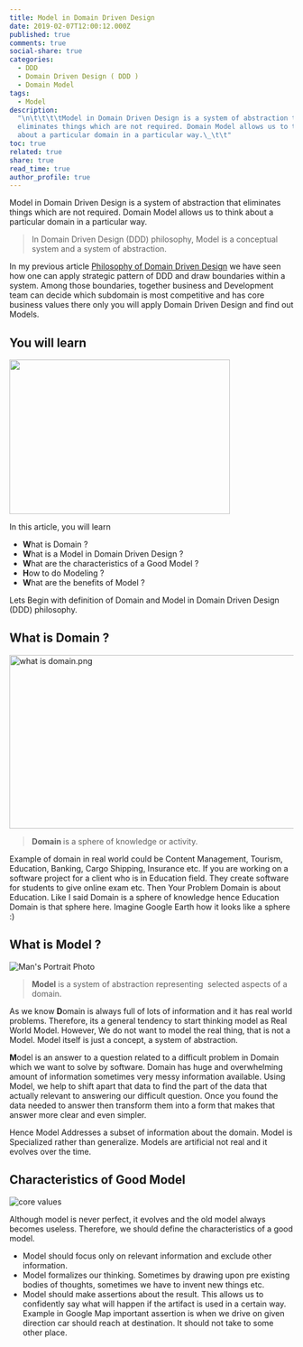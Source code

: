 ```yaml
---
title: Model in Domain Driven Design
date: 2019-02-07T12:00:12.000Z
published: true
comments: true
social-share: true
categories:
  - DDD
  - Domain Driven Design ( DDD )
  - Domain Model
tags:
  - Model
description:
  "\n\t\t\t\tModel in Domain Driven Design is a system of abstraction that
  eliminates things which are not required. Domain Model allows us to think
  about a particular domain in a particular way.\_\t\t"
toc: true
related: true
share: true
read_time: true
author_profile: true
---
```


<p>Model in Domain Driven Design is a system of abstraction that eliminates things which are not required. Domain Model allows us to think about a particular domain in a particular way.</p>
<blockquote><p>In Domain Driven Design (DDD) philosophy, Model is a conceptual system and a system of abstraction.</p></blockquote>
<p>In my previous article <a href="https://blog.rupeshtiwari.com/domain-driven-design-philosophy/" target="_blank" rel="noopener noreferrer">Philosophy of Domain Driven Design</a>&nbsp;we have seen how one can apply strategic pattern of DDD and draw boundaries within a system. Among those boundaries, together business and Development team can decide which subdomain is most competitive and has core business values there only you will apply Domain Driven Design and find out Models.</p>
<h2>You will learn</h2>
<p><img class=" alignnone" src="{{ site.baseurl }}/assets/2019/02/open-gift-box-blank-white-260nw-339299915.jpg" width="391" height="274" /></p>
<p>In this article, you will learn</p>
<ul>
<li><strong>W</strong>hat is Domain ?</li>
<li><strong>W</strong>hat is a Model in Domain Driven Design ?</li>
<li><strong> W</strong>hat are the characteristics of a Good Model ?</li>
<li><strong>H</strong>ow to do Modeling ?</li>
<li><strong>W</strong>hat are the benefits of Model ?</li>
</ul>
<p>Lets Begin with definition of Domain and Model in Domain Driven Design (DDD) philosophy.</p>
<h2>What is Domain ?</h2>
<p><img class="alignnone size-full wp-image-849" src="{{ site.baseurl }}/assets/2019/02/what-is-domain.png" alt="what is domain.png" width="607" height="308" /></p>
<blockquote><p><strong>Domain&nbsp;</strong>is a sphere of knowledge or activity.</p></blockquote>
<p>Example of domain in real world could be Content Management, Tourism, Education, Banking, Cargo Shipping, Insurance etc. If you are working on a software project for a client who is in Education field. They create software for students to give online exam etc. Then Your Problem Domain is about Education. Like I said Domain is a sphere of knowledge hence Education Domain is that sphere here. Imagine Google Earth how it looks like a sphere :)</p>
<h2>What is Model ?</h2>
<p><img src="{{ site.baseurl }}/assets/2019/02/pexels-photo-356147.jpeg?auto=compress&amp;cs=tinysrgb&amp;h=350" alt="Man's Portrait Photo" /></p>
<blockquote><p><strong>Model</strong> is a system of abstraction representing&nbsp; selected aspects of a domain.</p></blockquote>
<p>As we know <strong>D</strong>omain is always full of lots of information and it has real world problems. Therefore, its a general tendency to start thinking model as Real World Model. However, We do not want to model the real thing, that is not a Model.&nbsp;Model itself is just a concept, a system of abstraction.</p>
<p><strong>M</strong>odel is an answer to a question related to a difficult problem in Domain which we want to solve by software. Domain has huge and overwhelming amount of information sometimes very messy information available. Using Model, we help to shift apart that data to find the part of the data that actually relevant to answering our difficult question. Once you found the data needed to answer then transform them into a form that makes that answer more clear and even simpler.</p>
<p>Hence Model Addresses a subset of information about the domain. Model is Specialized rather than generalize. Models are artificial not real and it evolves over the time.</p>
<h2>Characteristics of Good Model</h2>
<p><img src="{{ site.baseurl }}/assets/2019/02/core-values-picture-id685774898?b=1&amp;k=6&amp;m=685774898&amp;s=612x612&amp;w=0&amp;h=znynvt8gN8wQ4_E14M3Ca6Aac4EZRA0wuaDzTZI9GTo=" alt="core values" /></p>
<p>Although model is never perfect, it evolves and the old model always becomes useless. Therefore, we should define the characteristics of a good model.</p>
<ul>
<li>Model should focus only on relevant information and exclude other information.</li>
<li>Model formalizes our thinking. Sometimes by drawing upon pre existing bodies of thoughts, sometimes we have to invent new things etc.</li>
<li>Model should make assertions about the result. This allows us to confidently say what will happen if the artifact is used in a certain way. Example in Google Map important assertion is when we drive on given direction car should reach at destination. It should not take to some other place.</li>
</ul>
<p>&nbsp;</p>
